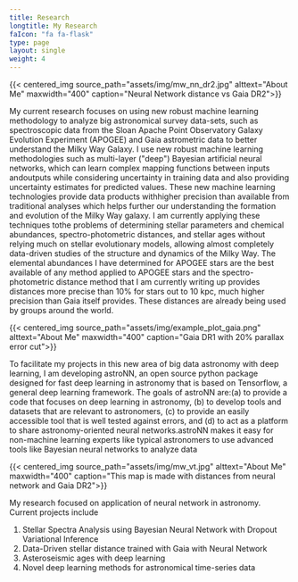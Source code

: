 ```yaml
---
title: Research
longtitle: My Research
faIcon: "fa fa-flask"
type: page
layout: single
weight: 4
---
```


{{< centered_img source_path="assets/img/mw_nn_dr2.jpg" alttext="About Me" maxwidth="400" caption="Neural Network distance vs Gaia DR2">}}


My current research focuses on using new robust machine learning methodology to analyze big astronomical survey data-sets, such as spectroscopic data from the Sloan Apache Point Observatory Galaxy Evolution Experiment (APOGEE) and Gaia astrometric data to better understand the Milky Way Galaxy. I use new robust machine learning methodologies such as multi-layer ("deep") Bayesian artificial neural networks, which can learn complex mapping functions between inputs andoutputs while considering uncertainty in training data and also providing uncertainty estimates for predicted values. These new machine learning technologies provide data products withhigher precision than available from traditional analyses which helps further our understanding the formation and evolution of the Milky Way galaxy. I am currently applying these techniques tothe problems of determining stellar parameters and chemical abundances, spectro-photometric distances, and stellar ages without relying much on stellar evolutionary models, allowing almost completely data-driven studies of the structure and dynamics of the Milky Way. The elemental abundances I have determined for APOGEE stars are the best available of any method applied to APOGEE stars and the spectro-photometric distance method that I am currently writing up provides distances more precise than 10% for stars out to 10 kpc, much higher precision than Gaia itself provides. These distances are already being used by groups around the world.

{{< centered_img source_path="assets/img/example_plot_gaia.png" alttext="About Me" maxwidth="400" caption="Gaia DR1 with 20% parallax error cut">}}

To facilitate my projects in this new area of big data astronomy with deep learning, I am developing astroNN, an open source python package designed for fast deep learning in astronomy that is based on Tensorflow, a general deep learning framework. The goals of astroNN are:(a) to provide a code that focuses on deep learning in astronomy, (b) to develop tools and datasets that are relevant to astronomers, (c) to provide an easily accessible tool that is well tested against errors, and (d) to act as a platform to share astronomy-oriented neural networks.astroNN makes it easy for non-machine learning experts like typical astronomers to use advanced tools like Bayesian neural networks to analyze data

{{< centered_img source_path="assets/img/mw_vt.jpg" alttext="About Me" maxwidth="400" caption="This map is made with distances from neural network and Gaia DR2">}}

My research focused on application of neural network in astronomy. Current projects include
1. Stellar Spectra Analysis using Bayesian Neural Network with Dropout Variational Inference
1. Data-Driven stellar distance trained with Gaia with Neural Network
1. Asteroseismic ages with deep learning
1. Novel deep learning methods for astronomical time-series data
